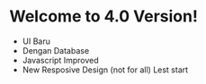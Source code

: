 ﻿# Welcome to 4.0 Version!

 - UI Baru
 - Dengan Database
 - Javascript Improved
 - New Resposive Design (not for all)
 Lest start

